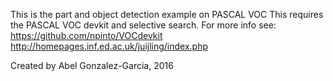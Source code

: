 This is the part and object detection example on PASCAL VOC
This requires the PASCAL VOC devkit and selective search.
For more info see:
https://github.com/npinto/VOCdevkit
http://homepages.inf.ed.ac.uk/juijling/index.php

Created by Abel Gonzalez-Garcia, 2016
